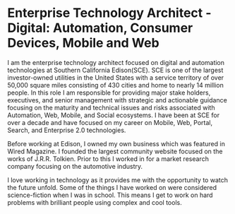 # Enterprise Technology Architect - Digital: Automation, Consumer Devices, Mobile and Web

I am the enterprise technology architect focused on digital and automation technologies at Southern California Edison(SCE). SCE is one of the largest investor-owned utilities in the United States with a service territory of over 50,000 square miles consisting of 430 cities and home to nearly 14 million people. In this role I am responsible for providing major stake holders, executives, and senior management with strategic and actionable guidance focusing on the maturity and technical issues and risks associated with Automation, Web, Mobile, and Social ecosystems. I have been at SCE for over a decade and have focused on my career on Mobile, Web, Portal, Search, and Enterprise 2.0 technologies.

Before working at Edison, I owned my own business which was featured in Wired Magazine. I founded the largest community website focused on the works of J.R.R. Tolkien. Prior to this I worked in for a market research company focusing on the automotive industry.

I love working in technology as it provides me with the opportunity to watch the future unfold. Some of the things I have worked on were considered science-fiction when I was in school. This means I get to work on hard problems with brilliant people using complex and cool tools. 

<!--
**TedTschopp/TedTschopp** is a ✨ _special_ ✨ repository because its `README.md` (this file) appears on your GitHub profile.

Here are some ideas to get you started:

- 🔭 I’m currently working on ...
- 🌱 I’m currently learning ...
- 👯 I’m looking to collaborate on ...
- 🤔 I’m looking for help with ...
- 💬 Ask me about ...
- 📫 How to reach me: ...
- 😄 Pronouns: ...
- ⚡ Fun fact: ...
-->
